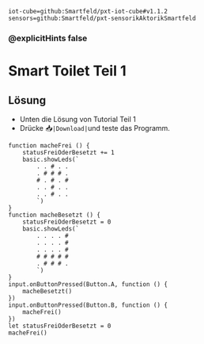 ```package
iot-cube=github:Smartfeld/pxt-iot-cube#v1.1.2
sensors=github:Smartfeld/pxt-sensorikAktorikSmartfeld
```
### @explicitHints false

# Smart Toilet Teil 1
## Lösung

* Unten die Lösung von Tutorial Teil 1 
* Drücke 📥`|Download|`und teste das Programm.

```template
function macheFrei () {
    statusFreiOderBesetzt += 1
    basic.showLeds(`
        . . # . .
        . # # # .
        # . # . #
        . . # . .
        . . # . .
        `)
}
function macheBesetzt () {
    statusFreiOderBesetzt = 0
    basic.showLeds(`
        . . . . #
        . . . . #
        . . . . #
        # # # # #
        . # # # .
        `)
}
input.onButtonPressed(Button.A, function () {
    macheBesetzt()
})
input.onButtonPressed(Button.B, function () {
    macheFrei()
})
let statusFreiOderBesetzt = 0
macheFrei()
```